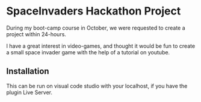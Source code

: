 # SpaceInvaders Hackathon Project

During my boot-camp course in October, we were requested to create a project within 24-hours.

I have a great interest in video-games, and thought it would be fun to create a small space invader game with the help of a tutorial on youtube.

## Installation

This can be run on visual code studio with your localhost, if you have the plugin Live Server.
